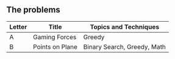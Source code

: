 ## The problems

|  Letter | Title                     | Topics and Techniques       |
|---------|---------------------------|-----------------------------|
|  A | Gaming Forces            | Greedy                      |
|  B | Points on Plane            | Binary Search, Greedy, Math                       |


